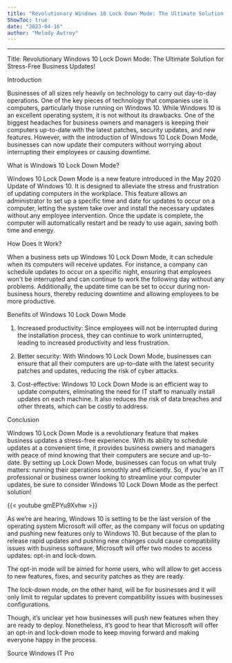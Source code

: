 ```yaml
---
title: "Revolutionary Windows 10 Lock Down Mode: The Ultimate Solution for Stress-Free Business Updates!"
ShowToc: true 
date: "2023-04-16"
author: "Melody Autrey"
---
```

*****
Title: Revolutionary Windows 10 Lock Down Mode: The Ultimate Solution for Stress-Free Business Updates!

Introduction

Businesses of all sizes rely heavily on technology to carry out day-to-day operations. One of the key pieces of technology that companies use is computers, particularly those running on Windows 10. While Windows 10 is an excellent operating system, it is not without its drawbacks. One of the biggest headaches for business owners and managers is keeping their computers up-to-date with the latest patches, security updates, and new features. However, with the introduction of Windows 10 Lock Down Mode, businesses can now update their computers without worrying about interrupting their employees or causing downtime.

What is Windows 10 Lock Down Mode?

Windows 10 Lock Down Mode is a new feature introduced in the May 2020 Update of Windows 10. It is designed to alleviate the stress and frustration of updating computers in the workplace. This feature allows an administrator to set up a specific time and date for updates to occur on a computer, letting the system take over and install the necessary updates without any employee intervention. Once the update is complete, the computer will automatically restart and be ready to use again, saving both time and energy.

How Does It Work?

When a business sets up Windows 10 Lock Down Mode, it can schedule when its computers will receive updates. For instance, a company can schedule updates to occur on a specific night, ensuring that employees won't be interrupted and can continue to work the following day without any problems. Additionally, the update time can be set to occur during non-business hours, thereby reducing downtime and allowing employees to be more productive.

Benefits of Windows 10 Lock Down Mode

1. Increased productivity: Since employees will not be interrupted during the installation process, they can continue to work uninterrupted, leading to increased productivity and less frustration.

2. Better security: With Windows 10 Lock Down Mode, businesses can ensure that all their computers are up-to-date with the latest security patches and updates, reducing the risk of cyber attacks.

3. Cost-effective: Windows 10 Lock Down Mode is an efficient way to update computers, eliminating the need for IT staff to manually install updates on each machine. It also reduces the risk of data breaches and other threats, which can be costly to address.

Conclusion

Windows 10 Lock Down Mode is a revolutionary feature that makes business updates a stress-free experience. With its ability to schedule updates at a convenient time, it provides business owners and managers with peace of mind knowing that their computers are secure and up-to-date. By setting up Lock Down Mode, businesses can focus on what truly matters: running their operations smoothly and efficiently. So, if you're an IT professional or business owner looking to streamline your computer updates, be sure to consider Windows 10 Lock Down Mode as the perfect solution!

{{< youtube gmEPYu9Xvhw >}} 



As we’re are hearing, Windows 10 is setting to be the last version of the operating system Microsoft will offer, as the company will focus on updating and pushing new features only to Windows 10. But because of the plan to release rapid updates and pushing new changes could cause compatibility issues with business software, Microsoft will offer two modes to access updates: opt-in and lock-down.
 
The opt-in mode will be aimed for home users, who will allow to get access to new features, fixes, and security patches as they are ready.
 
The lock-down mode, on the other hand, will be for businesses and it will only limit to regular updates to prevent compatibility issues with businesses configurations.
 
Though, it’s unclear yet how businesses will push new features when they are ready to deploy. Nonetheless, it’s good to hear that Microsoft will offer an opt-in and lock-down mode to keep moving forward and making everyone happy in the process.
 
Source Windows IT Pro



